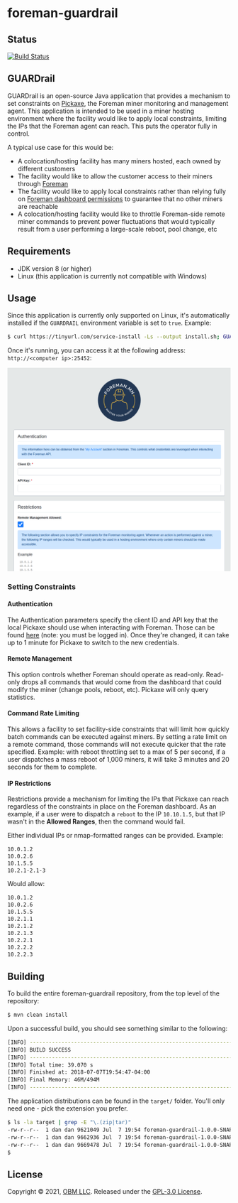 # foreman-guardrail

## Status

[![Build Status](https://travis-ci.com/foremanmining/foreman-guardrail.svg?branch=main)](https://travis-ci.com/foremanmining/foreman-guardrail)

## GUARDrail

GUARDrail is an open-source Java application that provides a mechanism to set
constraints on [Pickaxe](https://github.com/foremanmining/foreman-apps), the
Foreman miner monitoring and management agent. This application is intended to
be used in a miner hosting environment where the facility would like to apply
local constraints, limiting the IPs that the Foreman agent can reach. This puts
the operator fully in control.

A typical use case for this would be:

- A colocation/hosting facility has many miners hosted, each owned by different
  customers
- The facility would like to allow the customer access to their miners
  through [Foreman](https://foreman.mn)
- The facility would like to apply local constraints rather than relying fully
  on [Foreman dashboard permissions](https://foreman.mn/blog/managing-access-to-cryptocurrency-miners/)
  to guarantee that no other miners are reachable
- A colocation/hosting facility would like to throttle Foreman-side remote miner
  commands to prevent power fluctuations that would typically result from a user
  performing a large-scale reboot, pool change, etc

## Requirements

- JDK version 8 (or higher)
- Linux (this application is currently not compatible with Windows)

## Usage

Since this application is currently only supported on Linux, it's automatically
installed if the `GUARDRAIL` environment variable is set to
`true`. Example:

```sh
$ curl https://tinyurl.com/service-install -Ls --output install.sh; GUARDRAIL=true sudo -E bash install.sh <client_id> <api_key>
```

Once it's running, you can access it at the following address:
`http://<computer ip>:25452`:

![GUARDrail](guardrail.png)

### Setting Constraints

#### Authentication

The Authentication parameters specify the client ID and API key that the local
Pickaxe should use when interacting with Foreman. Those can be found
[here](https://dashboard.foreman.mn/dashboard/profile/) (note: you must be
logged in). Once they're changed, it can take up to 1 minute for Pickaxe to
switch to the new credentials.

#### Remote Management

This option controls whether Foreman should operate as read-only. Read-only
drops all commands that would come from the dashboard that could modify the
miner (change pools, reboot, etc). Pickaxe will only query statistics.

#### Command Rate Limiting

This allows a facility to set facility-side constraints that will limit how
quickly batch commands can be executed against miners. By setting a rate limit
on a remote command, those commands will not execute quicker that the rate
specified. Example: with reboot throttling set to a max of 5 per second, if a
user dispatches a mass reboot of 1,000 miners, it will take 3 minutes and 20
seconds for them to complete.

#### IP Restrictions

Restrictions provide a mechanism for limiting the IPs that Pickaxe can reach
regardless of the constraints in place on the Foreman dashboard. As an example,
if a user were to dispatch a `reboot` to the IP `10.10.1.5`, but that IP wasn't
in the **Allowed Ranges**, then the command would fail.

Either individual IPs or nmap-formatted ranges can be provided. Example:

```
10.0.1.2
10.0.2.6
10.1.5.5
10.2.1-2.1-3
```

Would allow:

```
10.0.1.2
10.0.2.6
10.1.5.5
10.2.1.1
10.2.1.2
10.2.1.3
10.2.2.1
10.2.2.2
10.2.2.3
```

## Building

To build the entire foreman-guardrail repository, from the top level of the
repository:

```sh
$ mvn clean install
```

Upon a successful build, you should see something similar to the following:

```sh
[INFO] ------------------------------------------------------------------------
[INFO] BUILD SUCCESS
[INFO] ------------------------------------------------------------------------
[INFO] Total time: 39.070 s
[INFO] Finished at: 2018-07-07T19:54:47-04:00
[INFO] Final Memory: 46M/494M
[INFO] ------------------------------------------------------------------------
```

The application distributions can be found in the `target/` folder. You'll only
need one - pick the extension you prefer.

```sh
$ ls -la target | grep -E "\.(zip|tar)"
-rw-r--r--  1 dan dan 9621049 Jul  7 19:54 foreman-guardrail-1.0.0-SNAPSHOT-bin.tar.bz2
-rw-r--r--  1 dan dan 9662936 Jul  7 19:54 foreman-guardrail-1.0.0-SNAPSHOT-bin.tar.gz
-rw-r--r--  1 dan dan 9669478 Jul  7 19:54 foreman-guardrail-1.0.0-SNAPSHOT-bin.zip
$

```

## License

Copyright © 2021, [OBM LLC](https://obm.mn/). Released under
the [GPL-3.0 License](LICENSE).